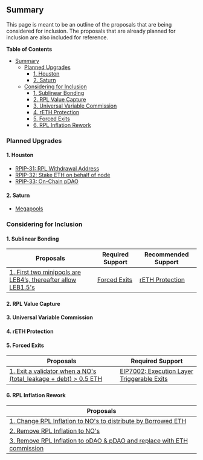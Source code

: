 ## Summary

This page is meant to be an outline of the proposals that are being considered for inclusion. The proposals that are already planned for inclusion are also included for reference.

**Table of Contents**

- [Summary](#summary)
  - [Planned Upgrades](#planned-upgrades)
    - [1. Houston](#1-houston)
    - [2. Saturn](#2-saturn)
  - [Considering for Inclusion](#considering-for-inclusion)
    - [1. Sublinear Bonding](#1-sublinear-bonding)
    - [2. RPL Value Capture](#2-rpl-value-capture)
    - [3. Universal Variable Commission](#3-universal-variable-commission)
    - [4. rETH Protection](#4-reth-protection)
    - [5. Forced Exits](#5-forced-exits)
    - [6. RPL Inflation Rework](#6-rpl-inflation-rework)

### Planned Upgrades

#### 1. Houston

- [RPIP-31: RPL Withdrawal Address](https://rpips.rocketpool.net/RPIPs/RPIP-32)
- [RPIP-32: Stake ETH on behalf of node](https://rpips.rocketpool.net/RPIPs/RPIP-32)
- [RPIP-33: On-Chain pDAO](https://rpips.rocketpool.net/RPIPs/RPIP-33)

#### 2. Saturn

- [Megapools](https://github.com/rocket-pool/rocketpool-research/blob/master/Megapools/megapools.md)

### Considering for Inclusion

#### 1. Sublinear Bonding

| Proposals                                                                                                                                              | Required Support                | Recommended Support                   |
| ------------------------------------------------------------------------------------------------------------------------------------------------------ | ------------------------------- | ------------------------------------- |
| [1. First two minipools are LEB4’s, thereafter allow LEB1.5's](/Proposals/SublinearBonding.md#1-first-two-minipools-are-leb4s-thereafter-allow-leb15s) | [Forced Exits](#5-forced-exits) | [rETH Protection](#4-reth-protection) |

#### 2. RPL Value Capture

#### 3. Universal Variable Commission

#### 4. rETH Protection

#### 5. Forced Exits

| Proposals                                                                                                                                               | Required Support                                                                      |
| ------------------------------------------------------------------------------------------------------------------------------------------------------- | ------------------------------------------------------------------------------------- |
| [1. Exit a validator when a NO's (total_leakage + debt) > 0.5 ETH](/Proposals/ForcedExits.md#1-exit-a-validator-when-a-nos-total_leakage--debt--05-eth) | [EIP7002: Execution Layer Triggerable Exits](https://eips.ethereum.org/EIPS/eip-7002) |

#### 6. RPL Inflation Rework

| Proposals                                                                                                                                                                       |
| ------------------------------------------------------------------------------------------------------------------------------------------------------------------------------- |
| [1. Change RPL Inflation to NO's to distribute by Borrowed ETH](/Proposals/RPLInflationRework.md#1-change-rpl-inflation-to-nos-to-distribute-by-borrowed-eth)                   |
| [2. Remove RPL Inflation to NO's](/Proposals/RPLInflationRework.md#2-remove-rpl-inflation-to-nos)                                                                               |
| [3. Remove RPL Inflation to oDAO & pDAO and replace with ETH commission](/Proposals/RPLInflationRework.md#3-remove-rpl-inflation-to-odao--pdao-and-replace-with-eth-commission) |
